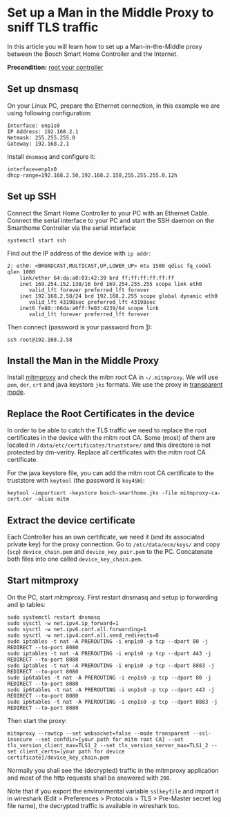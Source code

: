 # Set up a Man in the Middle Proxy to sniff TLS traffic

In this article you will learn how to set up a Man-in-the-Middle proxy between the Bosch Smart Home Controller and the Internet.  

**Precondition:** [root your controller](https://github.com/vegantransistor/BoschSmartHome/blob/main/P1/README.md)

## Set up dnsmasq

On your Linux PC, prepare the Ethernet connection, in this example we are using following configuration:
```
Interface: enp1s0
IP Address: 192.168.2.1
Netmask: 255.255.255.0
Gateway: 192.168.2.1
```

Install `dnsmasq` and configure it:

```
interface=enp1s0
dhcp-range=192.168.2.50,192.168.2.150,255.255.255.0,12h
```

## Set up SSH

Connect the Smart Home Controller to your PC with an Ethernet Cable. Connect the serial interface to your PC and start the SSH daemon on the Smarthome Controller via the serial interface:

```
systemctl start ssh
```
Find out the IP address of the device with `ip addr`:

```
2: eth0: <BROADCAST,MULTICAST,UP,LOWER_UP> mtu 1500 qdisc fq_codel qlen 1000
    link/ether 64:da:a0:03:42:39 brd ff:ff:ff:ff:ff:ff
    inet 169.254.152.138/16 brd 169.254.255.255 scope link eth0
       valid_lft forever preferred_lft forever
    inet 192.168.2.58/24 brd 192.168.2.255 scope global dynamic eth0
       valid_lft 43198sec preferred_lft 43198sec
    inet6 fe80::66da:a0ff:fe03:4239/64 scope link 
       valid_lft forever preferred_lft forever 
```
Then connect (password is your password from [1](https://github.com/vegantransistor/BoschSmartHome/blob/main/P1/README.md)):
```
ssh root@192.168.2.58
```

## Install the Man in the Middle Proxy

Install [mitmproxy](https://mitmproxy.org/) and check the mitm root CA in `~/.mitmproxy`. We will use `pem`, `der`, `crt` and java keystore `jks` formats. We use the proxy in [transparent mode](https://docs.mitmproxy.org/stable/howto-transparent/).

## Replace the Root Certificates in the device

In order to be able to catch the TLS traffic we need to replace the root certificates in the device with the mitm root CA. Some (most) of them are located in `/data/etc/certificates/truststore/` and this directore is not protected by dm-veritiy. Replace all certificates with the mitm root CA certificate. 

For the java keystore file, you can add the mitm root CA certificate to the truststore with `keytool` (the password is `key4SH`):
```
keytool -importcert -keystore bosch-smarthome.jks -file mitmproxy-ca-cert.cer -alias mitm
```

## Extract the device certificate
Each Controller has an own certificate, we need it (and its associated private key) for the proxy connection. Go to `/etc/data/ecm/keys/` and copy (`scp`) `device_chain.pem` and `device_key_pair.pem` to the PC. Concatenate both files into one called `device_key_chain.pem`.

## Start mitmproxy

On the PC, start mitmproxy. First restart dnsmasq and setup ip forwarding and ip tables:
```
sudo systemctl restart dnsmasq
sudo sysctl -w net.ipv4.ip_forward=1
sudo sysctl -w net.ipv6.conf.all.forwarding=1
sudo sysctl -w net.ipv4.conf.all.send_redirects=0
sudo iptables -t nat -A PREROUTING -i enp1s0 -p tcp --dport 80 -j REDIRECT --to-port 8080
sudo iptables -t nat -A PREROUTING -i enp1s0 -p tcp --dport 443 -j REDIRECT --to-port 8080
sudo iptables -t nat -A PREROUTING -i enp1s0 -p tcp --dport 8883 -j REDIRECT --to-port 8080
sudo ip6tables -t nat -A PREROUTING -i enp1s0 -p tcp --dport 80 -j REDIRECT --to-port 8080
sudo ip6tables -t nat -A PREROUTING -i enp1s0 -p tcp --dport 443 -j REDIRECT --to-port 8080
sudo ip6tables -t nat -A PREROUTING -i enp1s0 -p tcp --dport 8883 -j REDIRECT --to-port 8080
```

Then start the proxy:
```
mitmproxy --rawtcp --set websocket=false --mode transparent --ssl-insecure --set confdir=[your path for mitm root CA] --set tls_version_client_max=TLS1_2 --set tls_version_server_max=TLS1_2 --set client_certs=[your path for device certificate]/device_key_chain.pem
```

Normally you shall see the (decrypted) traffic in the mitmproxy application and most of the http requests shall be answered with `200`.

Note that if you export the environmental variable `sslkeyfile` and import it in wireshark (Edit > Preferences > Protocols > TLS > Pre-Master secret log file name), the decrypted traffic is available in wireshark too.





